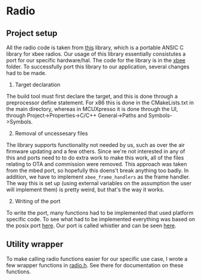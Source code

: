 # Radio

## Project setup

All the radio code is taken from [this](https://github.com/digidotcom/xbee_ansic_library) library, which is a portable ANSIC C library for xbee radios. Our usage of this library essentially consistutes a port for our specific hardware/hal. The code for the library is in the [xbee](../common/xbee) folder. To successfully port this library to our application, several changes had to be made. 

1. Target declaration

The build tool must first declare the target, and this is done through a preprocessor define statement. For x86 this is done in the CMakeLists.txt in the main directory, whereas in MCUXpresso it is done through the UI, through Project->Properties->C/C++ General->Paths and Symbols->Symbols. 

2. Removal of uncessesary files

The library supports functionality not needed by us, such as over the air firmware updating and a few others. Since we're not interested in any of this and ports need to to do extra work to make this work, all of the files relating to OTA and commission were removed. This approach was taken from the mbed port, so hopefully this doens't break anything too badly. In addition, we have to implement ```xbee_frame_handlers``` as the frame handler. The way this is set up (using external variables on the assumption the user will implement them) is pretty weird, but that's the way it works. 

2. Writing of the port

To write the port, many functions had to be implemented that used platform specific code. To see what had to be implemented everything was based on the posix port [here](../common/xbee/ports/posix). Our port is called whistler and can be seen [here](../common/xbee/ports/whistler). 

## Utility wrapper

To make calling radio functions easier for our specific use case, I wrote a few wrapper functions in [radio.h](../common/include/radio.h). See there for documentation on these functions. 
